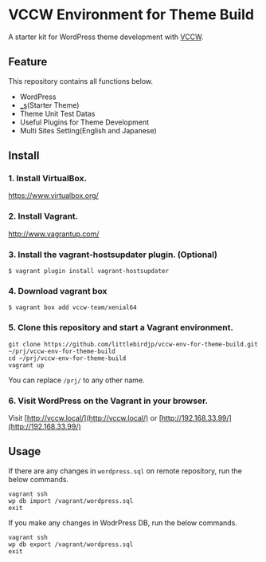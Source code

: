 # VCCW Environment for Theme Build

A starter kit for WordPress theme development with [VCCW](http://vccw.cc/).

## Feature

This repository contains all functions below.

- WordPress
- [_s](http://underscores.me/)(Starter Theme)
- Theme Unit Test Datas
- Useful Plugins for Theme Development
- Multi Sites Setting(English and Japanese)

## Install

### 1. Install VirtualBox.  

https://www.virtualbox.org/

### 2. Install Vagrant.

http://www.vagrantup.com/

### 3. Install the vagrant-hostsupdater plugin. (Optional)

```
$ vagrant plugin install vagrant-hostsupdater
```

### 4. Download vagrant box

```
$ vagrant box add vccw-team/xenial64
```

### 5. Clone this repository and start a Vagrant environment.

```
git clone https://github.com/littlebirdjp/vccw-env-for-theme-build.git ~/prj/vccw-env-for-theme-build
cd ~/prj/vccw-env-for-theme-build
vagrant up
```

You can replace `/prj/` to any other name.

### 6. Visit WordPress on the Vagrant in your browser.

Visit [http://vccw.local/](http://vccw.local/) or [http://192.168.33.99/](http://192.168.33.99/)

## Usage

If there are any changes in `wordpress.sql` on remote repository, run the below commands.

```
vagrant ssh
wp db import /vagrant/wordpress.sql
exit
```

If you make any changes in WodrPress DB, run the below commands.

```
vagrant ssh
wp db export /vagrant/wordpress.sql
exit
```
